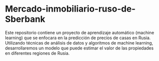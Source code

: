 # Mercado-inmobiliario-ruso-de-Sberbank
Este repositorio contiene un proyecto de aprendizaje automático (machine learning) que se enfocara en la predicción de precios de casas en Rusia. Utilizando técnicas de análisis de datos y algoritmos de machine learning, desarrollaremos un modelo que puede estimar el valor de las propiedades en diferentes regiones de Rusia.
